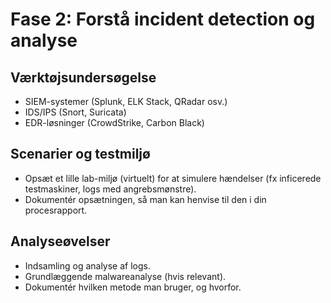# Fase 2: Forstå incident detection og analyse

## Værktøjsundersøgelse
- SIEM-systemer (Splunk, ELK Stack, QRadar osv.)
- IDS/IPS (Snort, Suricata)
- EDR-løsninger (CrowdStrike, Carbon Black)

## Scenarier og testmiljø
- Opsæt et lille lab-miljø (virtuelt) for at simulere hændelser (fx inficerede testmaskiner, logs med angrebsmønstre).
- Dokumentér opsætningen, så man kan henvise til den i din procesrapport.

## Analyseøvelser
- Indsamling og analyse af logs.
- Grundlæggende malwareanalyse (hvis relevant).
- Dokumentér hvilken metode man bruger, og hvorfor.